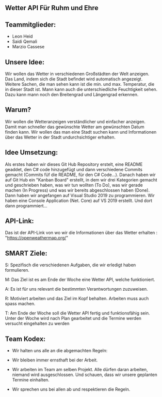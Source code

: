## Wetter API       Für Ruhm und Ehre

## Teammitglieder:

- Leon Heid
- Saidi Qemali
- Marzio Cassese


## Unsere Idee:

Wir wollen das Wetter in verschiedenen Großstädten der Welt anzeigen. Das Land, indem sich die Stadt befindet wird automatisch angezeigt. Weitere Sachen, die man sehen kann ist die min. und max. Temperatur, die in dieser Stadt ist. Mann kann auch die unterschiedliche Feuchtigkeit sehen. Dazu kann mann noch den Breitengrad und Längengrad erkennen.


## Warum?

Wir wollen die Wetteranzeigen verständlicher und einfacher anzeigen. Damit man schneller das gewünschte Wetter am gewünschten Datum finden kann. Wir wollen das man eine Stadt suchen kann und Informationen über das Wetter in der Stadt undurchsichtiger erhalten.


## Idee Umsetzung:

Als erstes haben wir dieses Git Hub Repository erstelt, eine README geaddet, den C# code hinzugefügt und dann verschiedene Commits gemacht (Commits füf die README, für den C# Code...).
Danach haben wir auf Git Hub ein "Kanban Board" erstellt, in dem wir drei Kategorien gemacht und geschrieben haben, was wir tun wollten (To Do), was wir gerade machen (In Progress) und was wir bereits abgeschlossen haben (Done).
Dann haben wir angefangen auf Visual Studio 2019 zu programmieren. Wir haben eine Console Application (Net. Core) auf VS 2019 erstellt. Und dort dann programmiert...
 

## API-Link:

 Das ist der API-Link von wo wir die Informationen über das Wetter erhalten : "https://openweathermap.org/"
 

## SMART Ziele:

S: Spezifisch die verschiedenen Aufgaben, die wir erledigt haben formulieren.

M: Das Ziel ist es am Ende der Woche eine Wetter API, welche funktioniert.

A: Es ist für uns relevant die bestimmten Verantwortungen zuzuweisen.

R: Motiviert arbeiten und das Ziel im Kopf behalten. Arbeiten muss auch spass machen.

T: Am Ende der Woche soll die Wetter API fertig und funktionsfähig sein. Unter der Woche wird nach Plan gearbeitet und die Termine werden versucht eingehalten zu werden


## Team Kodex:

- Wir halten uns alle an die abgemachten Regeln:

- Wir bleiben immer ernsthaft bei der Arbeit.

- Wir arbeiten im Team am selben Projekt. Alle dürfen daran arbeiten, niemand wird ausgeschlossen. Und schauen, dass wir unsere geplanten Termine einhalten.

- Wir sprechen uns bei allen ab und respektieren die Regeln.
